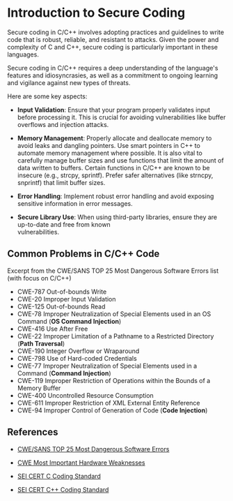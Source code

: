 # Introduction to Secure Coding

Secure coding in C/C++ involves adopting practices and guidelines to write code that is robust, reliable, 
and resistant to attacks. Given the power and complexity of C and C++, secure coding is particularly 
important in these languages. 

Secure coding in C/C++ requires a deep understanding of the language's features and idiosyncrasies, 
as well as a commitment to ongoing learning and vigilance against new types of threats.

Here are some key aspects:

* **Input Validation**: Ensure that your program properly validates input before processing it. 
    This is crucial for avoiding vulnerabilities like buffer overflows and injection attacks.

* **Memory Management**: Properly allocate and deallocate memory to avoid leaks and dangling pointers. 
    Use smart pointers in C++ to automate memory management where possible.
    It is also vital to carefully manage buffer sizes and use functions that limit the amount of data 
    written to buffers.
    Certain functions in C/C++ are known to be insecure (e.g., strcpy, sprintf). 
    Prefer safer alternatives (like strncpy, snprintf) that limit buffer sizes.

* **Error Handling**: Implement robust error handling and avoid exposing sensitive information in error messages.

* **Secure Library Use**: When using third-party libraries, ensure they are up-to-date and free from known      
    vulnerabilities.


## Common Problems in C/C++ Code 
Excerpt from the CWE/SANS TOP 25 Most Dangerous Software Errors list (with focus on C/C++)

* CWE-787 Out-of-bounds Write
* CWE-20  Improper Input Validation
* CWE-125 Out-of-bounds Read
* CWE-78  Improper Neutralization of Special Elements used in an OS Command (**OS Command Injection**)
* CWE-416 Use After Free
* CWE-22  Improper Limitation of a Pathname to a Restricted Directory (**Path Traversal**)
* CWE-190 Integer Overflow or Wraparound
* CWE-798 Use of Hard-coded Credentials
* CWE-77  Improper Neutralization of Special Elements used in a Command (**Command Injection**)
* CWE-119 Improper Restriction of Operations within the Bounds of a Memory Buffer
* CWE-400 Uncontrolled Resource Consumption
* CWE-611 Improper Restriction of XML External Entity Reference
* CWE-94  Improper Control of Generation of Code (**Code Injection**)


## References

* [CWE/SANS TOP 25 Most Dangerous Software Errors](https://www.sans.org/top25-software-errors/)
* [CWE Most Important Hardware Weaknesses](https://cwe.mitre.org/scoring/lists/2021_CWE_MIHW.html)
  
* [SEI CERT C Coding Standard](https://wiki.sei.cmu.edu/confluence/display/c)
* [SEI CERT C++ Coding Standard](https://wiki.sei.cmu.edu/confluence/pages/viewpage.action?pageId=88046682)
